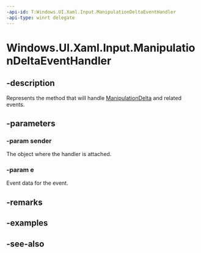 ```yaml
---
-api-id: T:Windows.UI.Xaml.Input.ManipulationDeltaEventHandler
-api-type: winrt delegate
---
```

<!-- Delegate syntax.
public delegate void ManipulationDeltaEventHandler(System.Object sender, Windows.UI.Xaml.Input.ManipulationDeltaRoutedEventArgs e)
-->
# Windows.UI.Xaml.Input.ManipulationDeltaEventHandler

## -description
Represents the method that will handle [ManipulationDelta](../windows.ui.xaml/uielement_manipulationdelta.md) and related events.



## -parameters
### -param sender
The object where the handler is attached.

### -param e
Event data for the event.


## -remarks

## -examples

## -see-also

